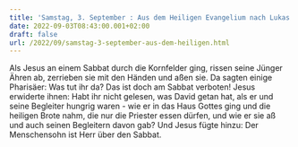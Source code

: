 ```yaml
---
title: 'Samstag, 3. September : Aus dem Heiligen Evangelium nach Lukas - Lk 6,1-5.'
date: 2022-09-03T08:43:00.001+02:00
draft: false
url: /2022/09/samstag-3-september-aus-dem-heiligen.html
---
```


Als Jesus an einem Sabbat durch die Kornfelder ging, rissen seine Jünger Ähren ab, zerrieben sie mit den Händen und aßen sie. Da sagten einige Pharisäer: Was tut ihr da? Das ist doch am Sabbat verboten! Jesus erwiderte ihnen: Habt ihr nicht gelesen, was David getan hat, als er und seine Begleiter hungrig waren - wie er in das Haus Gottes ging und die heiligen Brote nahm, die nur die Priester essen dürfen, und wie er sie aß und auch seinen Begleitern davon gab? Und Jesus fügte hinzu: Der Menschensohn ist Herr über den Sabbat.